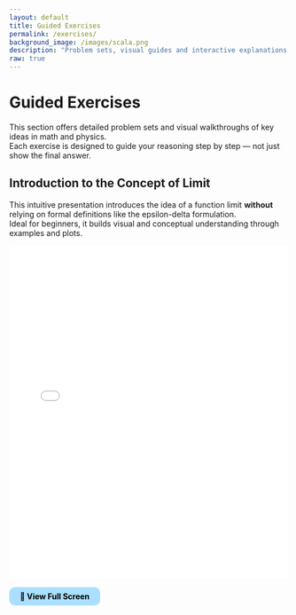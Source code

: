 ```yaml
---
layout: default
title: Guided Exercises
permalink: /exercises/
background_image: /images/scala.png
description: "Problem sets, visual guides and interactive explanations for key scientific concepts."
raw: true
---
```


<div class="content-box">

# Guided Exercises

This section offers detailed problem sets and visual walkthroughs of key ideas in math and physics.  
Each exercise is designed to guide your reasoning step by step — not just show the final answer.

</div>

<div class="content-box">

## Introduction to the Concept of Limit

This intuitive presentation introduces the idea of a function limit **without** relying on formal definitions like the epsilon-delta formulation.  
Ideal for beginners, it builds visual and conceptual understanding through examples and plots.

</div>

<div class="content-box">

<iframe 
  src="/exercises/intro-limits.pdf#toolbar=0" 
  width="100%" 
  height="600px" 
  allowfullscreen 
  style="border: none;">
</iframe>

<a href="/exercises/intro-limits.pdf" target="_blank" style="display: inline-block; margin-top: 1rem; padding: 0.5rem 1.2rem; background-color: #aadfff; color: black; font-weight: bold; border-radius: 10px; text-decoration: none; transition: background 0.3s;" onmouseover="this.style.backgroundColor='#ffffff'" onmouseout="this.style.backgroundColor='#aadfff'">
🔎 View Full Screen
</a>

</div>
